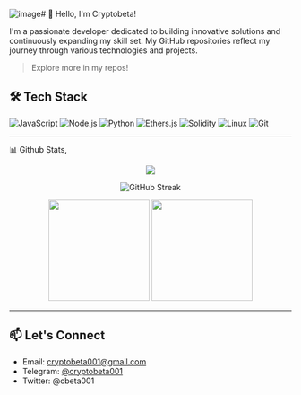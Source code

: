 ![image](https://github.com/user-attachments/assets/8cef6853-4d70-4d36-abc8-ea643fc2f55b)# 👋 Hello, I'm Cryptobeta!

I'm a passionate developer dedicated to building innovative solutions and continuously expanding my skill set. My GitHub repositories reflect my journey through various technologies and projects.

> Explore more in my repos!

## 🛠️ Tech Stack

![JavaScript](https://img.shields.io/badge/-JavaScript-black?style=flat-square&logo=javascript)
![Node.js](https://img.shields.io/badge/-Node.js-black?style=flat-square&logo=node.js)
![Python](https://img.shields.io/badge/-Python-black?style=flat-square&logo=python)
![Ethers.js](https://img.shields.io/badge/-Ethers.js-purple?style=flat-square)
![Solidity](https://img.shields.io/badge/-Solidity-black?style=flat-square&logo=solidity)
![Linux](https://img.shields.io/badge/-Linux-black?style=flat-square&logo=linux)
![Git](https://img.shields.io/badge/-Git-black?style=flat-square&logo=git)

---
📊 Github Stats,
<p align="center">
<img src="https://readme-typing-svg.herokuapp.com/?font=JetBrains+Mono&color=39FF14&pause=1000&center=true&vCenter=true&width=435&lines=Crypto+Trader;Sr.Technical+Engineer;Node+Infra+Specialist;Airdrop+Hunter&background=00000000" />
</p>
</p>
<p align="center">
  <img src="https://github-readme-streak-stats.herokuapp.com/?user=cryptobeta001&theme=gruvbox" alt="GitHub Streak"/>
</p>

<p align="center">
  <img height="180" src="https://github-readme-stats.vercel.app/api?username=cryptobeta001&show_icons=true&theme=gruvbox" />
  <img height="180" src="https://github-readme-stats.vercel.app/api/top-langs?username=cryptobeta001&layout=compact&theme=gruvbox" />
</p>

---

## 📫 Let's Connect

- Email: [cryptobeta001@gmail.com](mailto:your.email@example.com)
- Telegram: [@cryptobeta001](https://t.me/YourTelegram)
- Twitter: @cbeta001
